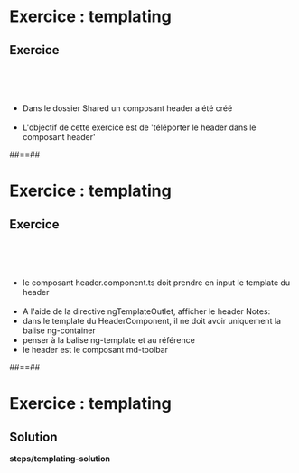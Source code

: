 <!-- .slide: class="exercice" -->
# Exercice : templating
## Exercice
<br><br><br>

- Dans le dossier Shared un composant header a été créé<br><br>
- L'objectif de cette exercice est de 'téléporter le header dans le composant header'

##==##

<!-- .slide: class="exercice" -->
# Exercice : templating
## Exercice
<br><br><br>

- le composant header.component.ts doit prendre en input le template du header<br><br>
- A l'aide de la directive ngTemplateOutlet, afficher le header
Notes:
- dans le template du HeaderComponent, il ne doit avoir uniquement la balise ng-container
- penser à la balise ng-template et au référence
- le header est le composant md-toolbar

##==##

<!-- .slide: class="full-center exercice" -->
# Exercice : templating
## Solution
__steps/templating-solution__
